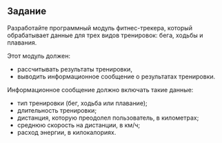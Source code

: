 ## Задание

Разработайте программный модуль фитнес-трекера, который обрабатывает данные для трех видов тренировок: бега, ходьбы и плавания.

Этот модуль должен:
-   рассчитывать результаты тренировки,
-   выводить информационное сообщение о результатах тренировки.

Информационное сообщение должно включать такие данные:
-   тип тренировки (бег, ходьба или плавание);
-   длительность тренировки;
-   дистанция, которую преодолел пользователь, в километрах;
-   среднюю скорость на дистанции, в км/ч;
-   расход энергии, в килокалориях.
